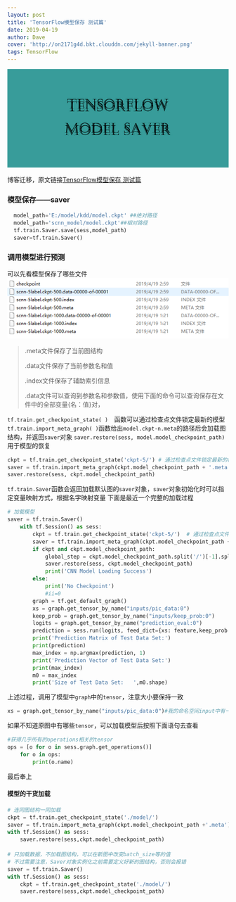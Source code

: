 ```yaml
---
layout: post
title: 'TensorFlow模型保存 测试篇'
date: 2019-04-19
author: Dave
cover: 'http://on2171g4d.bkt.clouddn.com/jekyll-banner.png'
tags: TensorFlow
---
```


![](https://raw.githubusercontent.com/dendyikbc/PicGoBed/master/imgTF-CNNmodelsaver0.jpg)


博客迁移，原文链接[TensorFlow模型保存 测试篇](https://blog.csdn.net/ddpiccolo/article/details/89392108)

### 模型保存——saver
```python
  model_path='E:/model/kdd/model.ckpt' ##绝对路径
  model_path='scnn_model/model.ckpt'##相对路径
  tf.train.Saver.save(sess,model_path)
  saver=tf.train.Saver()
```
### 调用模型进行预测
可以先看模型保存了哪些文件
![](https://raw.githubusercontent.com/dendyikbc/PicGoBed/master/imgTensorFlow-model-saver-and-test-.jpg)
>  .meta文件保存了当前图结构
> 
>  .data文件保存了当前参数名和值
> 
>  .index文件保存了辅助索引信息
> 
> .data文件可以查询到参数名和参数值，使用下面的命令可以查询保存在文件中的全部变量{名：值}对，

```tf.train.get_checkpoint_state( )  ```函数可以通过检查点文件锁定最新的模型
```tf.train.import_meta_graph( )```函数给出```model.ckpt-n.meta```的路径后会加载图结构，并返回```saver```对象
```saver.restore(sess, model.model_checkpoint_path)```用于模型的恢复
```python
ckpt = tf.train.get_checkpoint_state('ckpt-5/') # 通过检查点文件锁定最新的模型
saver = tf.train.import_meta_graph(ckpt.model_checkpoint_path + '.meta')  # 载入图结构，保存在.meta文件中
saver.restore(sess, ckpt.model_checkpoint_path)
```
```tf.train.Saver```函数会返回加载默认图的```saver```对象，```saver```对象初始化时可以指定变量映射方式，根据名字映射变量
下面是最近一个完整的加载过程
```python
# 加载模型
saver = tf.train.Saver()
    with tf.Session() as sess:
        ckpt = tf.train.get_checkpoint_state('ckpt-5/')  # 通过检查点文件锁定最新的模型
        saver = tf.train.import_meta_graph(ckpt.model_checkpoint_path + '.meta')  # 载入图结构，保存在.meta文件中
        if ckpt and ckpt.model_checkpoint_path:
            global_step = ckpt.model_checkpoint_path.split('/')[-1].split('-')[-1]
            saver.restore(sess, ckpt.model_checkpoint_path)
            print('CNN Model Loading Success')
        else:
            print('No Checkpoint')
            #ii=0
        graph = tf.get_default_graph()
        xs = graph.get_tensor_by_name("inputs/pic_data:0")
        keep_prob = graph.get_tensor_by_name("inputs/keep_prob:0")
        logits = graph.get_tensor_by_name("prediction_eval:0")
        prediction = sess.run(logits, feed_dict={xs: feature,keep_prob: 1.0})  ##?
        print('Prediction Matrix of Test Data Set:')
        print(prediction)
        max_index = np.argmax(prediction, 1)
        print('Prediction Vector of Test Data Set:')
        print(max_index)
        m0 = max_index
        print('Size of Test Data Set:   ',m0.shape)

```
上述过程，调用了模型中```graph```中的```tensor```，注意大小要保持一致
```python
xs = graph.get_tensor_by_name("inputs/pic_data:0")#我的命名空间input中有一个名为pic_data的tensor
```
如果不知道原图中有哪些```tensor```，可以加载模型后按照下面语句去查看
```python
#获得几乎所有的operations相关的tensor
ops = [o for o in sess.graph.get_operations()]
    for o in ops:
        print(o.name)
```
最后奉上
#### **模型的干货加载**
```python
# 连同图结构一同加载
ckpt = tf.train.get_checkpoint_state('./model/')
saver = tf.train.import_meta_graph(ckpt.model_checkpoint_path +'.meta')
with tf.Session() as sess:
    saver.restore(sess,ckpt.model_checkpoint_path)
             
# 只加载数据，不加载图结构，可以在新图中改变batch_size等的值
# 不过需要注意，Saver对象实例化之前需要定义好新的图结构，否则会报错
saver = tf.train.Saver()
with tf.Session() as sess:
    ckpt = tf.train.get_checkpoint_state('./model/')
    saver.restore(sess,ckpt.model_checkpoint_path)

```

